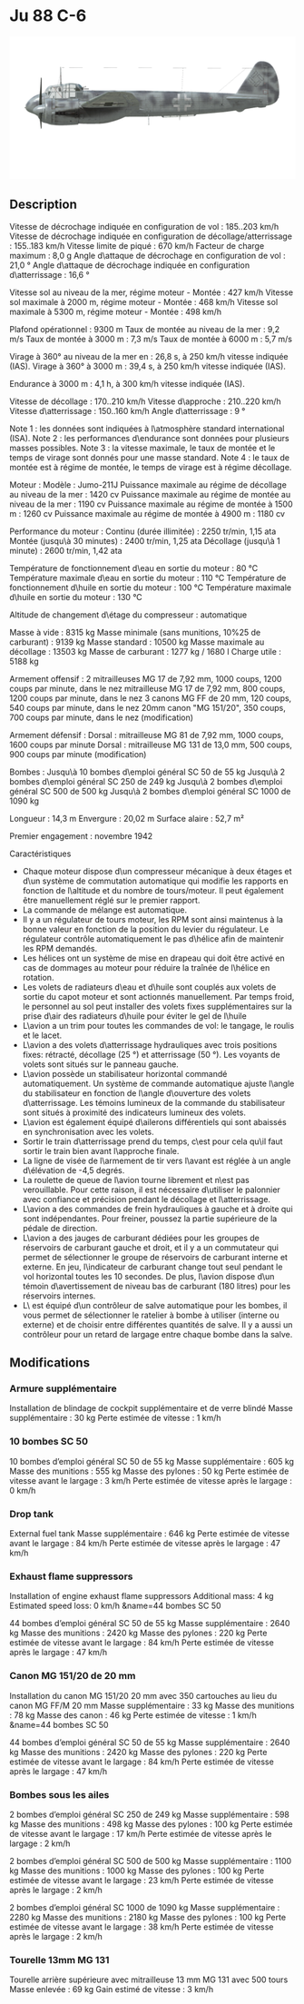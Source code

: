 # Ju 88 C-6

![ju88c6](../images/ju88c6.png)

## Description

Vitesse de décrochage indiquée en configuration de vol : 185..203 km/h
Vitesse de décrochage indiquée en configuration de décollage/atterrissage : 155..183 km/h
Vitesse limite de piqué : 670 km/h
Facteur de charge maximum : 8,0 g
Angle d\attaque de décrochage en configuration de vol : 21,0 °
Angle d\attaque de décrochage indiquée en configuration d\atterrissage : 16,6 °

Vitesse sol au niveau de la mer, régime moteur - Montée : 427 km/h
Vitesse sol maximale à 2000 m, régime moteur - Montée : 468 km/h
Vitesse sol maximale à 5300 m, régime moteur - Montée : 498 km/h

Plafond opérationnel : 9300 m
Taux de montée au niveau de la mer : 9,2 m/s
Taux de montée à 3000 m : 7,3 m/s
Taux de montée à 6000 m : 5,7 m/s

Virage à 360° au niveau de la mer en : 26,8 s, à 250 km/h vitesse indiquée (IAS).
Virage à 360° à 3000 m : 39,4 s, à 250 km/h vitesse indiquée (IAS).

Endurance à 3000 m : 4,1 h, à 300 km/h vitesse indiquée (IAS).

Vitesse de décollage : 170..210 km/h
Vitesse d\approche : 210..220 km/h
Vitesse d\atterrissage : 150..160 km/h
Angle d\atterrissage : 9 °

Note 1 : les données sont indiquées à l\atmosphère standard international (ISA).
Note 2 : les performances d\endurance sont données pour plusieurs masses possibles.
Note 3 : la vitesse maximale, le taux de montée et le temps de virage sont donnés pour une masse standard.
Note 4 : le taux de montée est à régime de montée, le temps de virage est à régime décollage.

Moteur :
Modèle : Jumo-211J
Puissance maximale au régime de décollage au niveau de la mer : 1420 cv
Puissance maximale au régime de montée au niveau de la mer : 1190 cv
Puissance maximale au régime de montée à 1500 m : 1260 cv
Puissance maximale au régime de montée à 4900 m : 1180 cv

Performance du moteur :
Continu (durée illimitée) : 2250 tr/min, 1,15 ata
Montée (jusqu\à 30 minutes) : 2400 tr/min, 1,25 ata
Décollage (jusqu\à 1 minute) : 2600 tr/min, 1,42 ata

Température de fonctionnement d\eau en sortie du moteur : 80 °C
Température maximale d\eau en sortie du moteur : 110 °C
Température de fonctionnement d\huile en sortie du moteur : 100 °C
Température maximale d\huile en sortie du moteur : 130 °C

Altitude de changement d\étage du compresseur : automatique 

Masse à vide : 8315 kg
Masse minimale (sans munitions, 10%25 de carburant) : 9139 kg
Masse standard : 10500 kg
Masse maximale au décollage : 13503 kg
Masse de carburant : 1277 kg / 1680 l
Charge utile : 5188 kg

Armement offensif :
2 mitrailleuses MG 17 de 7,92 mm, 1000 coups, 1200 coups par minute, dans le nez
mitrailleuse MG 17 de 7,92 mm, 800 coups, 1200 coups par minute, dans le nez
3 canons MG FF de 20 mm, 120 coups, 540 coups par minute, dans le nez
20mm canon "MG 151/20", 350 coups, 700 coups par minute, dans le nez (modification)

Armement défensif :
Dorsal : mitrailleuse MG 81 de 7,92 mm, 1000 coups, 1600 coups par minute
Dorsal : mitrailleuse MG 131 de 13,0 mm, 500 coups, 900 coups par minute (modification)

Bombes :
Jusqu\à 10 bombes d\emploi général SC 50 de 55 kg
Jusqu\à 2 bombes d\emploi général SC 250 de 249 kg
Jusqu\à 2 bombes d\emploi général SC 500 de 500 kg
Jusqu\à 2 bombes d\emploi général SC 1000 de 1090 kg

Longueur : 14,3 m
Envergure : 20,02 m
Surface alaire : 52,7 m²

Premier engagement : novembre 1942

Caractéristiques
- Chaque moteur dispose d\un compresseur mécanique à deux étages et d\un système de commutation automatique qui modifie les rapports en fonction de l\altitude et du nombre de tours/moteur. Il peut également être manuellement réglé sur le premier rapport.
- La commande de mélange est automatique.
- Il y a un régulateur de tours moteur, les RPM sont ainsi maintenus à la bonne valeur en fonction de la position du levier du régulateur. Le régulateur contrôle automatiquement le pas d\hélice afin de maintenir les RPM demandés.
- Les hélices ont un système de mise en drapeau qui doit être activé en cas de dommages au moteur pour réduire la traînée de l\hélice en rotation.
- Les volets de radiateurs d\eau et d\huile sont couplés aux volets de sortie du capot moteur et sont actionnés manuellement. Par temps froid, le personnel au sol peut installer des volets fixes supplémentaires sur la prise d\air des radiateurs d\huile pour éviter le gel de l\huile
- L\avion a un trim pour toutes les commandes de vol: le tangage, le roulis et le lacet.
- L\avion a des volets d\atterrissage hydrauliques avec trois positions fixes: rétracté, décollage (25 °) et atterrissage (50 °). Les voyants de volets sont situés sur le panneau gauche.
- L\avion possède un stabilisateur horizontal commandé automatiquement. Un système de commande automatique ajuste l\angle du stabilisateur en fonction de l\angle d\ouverture des volets d\atterrissage. Les témoins lumineux de la commande du stabilisateur sont situés à proximité des indicateurs lumineux des volets.
- L\avion est également équipé d\ailerons différentiels qui sont abaissés en synchronisation avec les volets.
- Sortir le train d\atterrissage prend du temps, c\est pour cela qu\il faut sortir le train bien avant l\approche finale.
- La ligne de visée de l\armement de tir vers l\avant est réglée à un angle d\élévation de -4,5 degrés.
- La roulette de queue de l\avion tourne librement et n\est pas verouillable. Pour cette raison, il est nécessaire d\utiliser le palonnier avec confiance et précision pendant le décollage et l\atterrissage.
- L\avion a des commandes de frein hydrauliques à gauche et à droite qui sont indépendantes. Pour freiner, poussez la partie supérieure de la pédale de direction.
- L\avion a des jauges de carburant dédiées pour les groupes de réservoirs de carburant gauche et droit, et il y a un commutateur qui permet de sélectionner le groupe de réservoirs de carburant interne et externe. En jeu, l\indicateur de carburant change tout seul pendant le vol horizontal toutes les 10 secondes. De plus, l\avion dispose d\un témoin d\avertissement de niveau bas de carburant (180 litres) pour les réservoirs internes.
- L\ est équipé d\un contrôleur de salve automatique pour les bombes, il vous permet de sélectionner le ratelier à bombe à utiliser (interne ou externe) et de choisir entre différentes quantités de salve. Il y a aussi un contrôleur pour un retard de largage entre chaque bombe dans la salve.

## Modifications

### Armure supplémentaire

Installation de blindage de cockpit supplémentaire et de verre blindé
Masse supplémentaire : 30 kg
Perte estimée de vitesse : 1 km/h
### 10 bombes SC 50

10 bombes d’emploi général SC 50 de 55 kg
Masse supplémentaire : 605 kg
Masse des munitions : 555 kg
Masse des pylones : 50 kg
Perte estimée de vitesse avant le largage : 3 km/h
Perte estimée de vitesse après le largage : 0 km/h
### Drop tank

External fuel tank
Masse supplémentaire : 646 kg
Perte estimée de vitesse avant le largage : 84 km/h
Perte estimée de vitesse après le largage : 47 km/h
### Exhaust flame suppressors

Installation of engine exhaust flame suppressors
Additional mass: 4 kg
Estimated speed loss: 0 km/h﻿
&name=44 bombes SC 50

44 bombes d’emploi général SC 50 de 55 kg
Masse supplémentaire : 2640 kg
Masse des munitions : 2420 kg
Masse des pylones : 220 kg
Perte estimée de vitesse avant le largage : 84 km/h
Perte estimée de vitesse après le largage : 47 km/h
### Canon MG 151/20 de 20 mm

Installation du canon MG 151/20 20 mm avec 350 cartouches au lieu du canon MG FF/M 20 mm
Masse supplémentaire : 33 kg
Masse des munitions : 78 kg
Masse des canon : 46 kg
Perte estimée de vitesse : 1 km/h﻿
&name=44 bombes SC 50

44 bombes d’emploi général SC 50 de 55 kg
Masse supplémentaire : 2640 kg
Masse des munitions : 2420 kg
Masse des pylones : 220 kg
Perte estimée de vitesse avant le largage : 84 km/h
Perte estimée de vitesse après le largage : 47 km/h
### Bombes sous les ailes

2 bombes d’emploi général SC 250 de 249 kg
Masse supplémentaire : 598 kg
Masse des munitions : 498 kg
Masse des pylones : 100 kg
Perte estimée de vitesse avant le largage : 17 km/h
Perte estimée de vitesse après le largage : 2 km/h

2 bombes d’emploi général SC 500 de 500 kg
Masse supplémentaire : 1100 kg
Masse des munitions : 1000 kg
Masse des pylones : 100 kg
Perte estimée de vitesse avant le largage : 23 km/h
Perte estimée de vitesse après le largage : 2 km/h

2 bombes d’emploi général SC 1000 de 1090 kg
Masse supplémentaire : 2280 kg
Masse des munitions : 2180 kg
Masse des pylones : 100 kg
Perte estimée de vitesse avant le largage : 38 km/h
Perte estimée de vitesse après le largage : 2 km/h
### Tourelle 13mm MG 131

Tourelle arrière supérieure avec mitrailleuse 13 mm MG 131 avec 500 tours
Masse enlevée : 69 kg
Gain estimé de vitesse : 3 km/h

